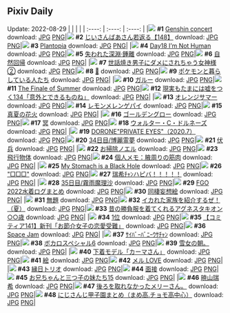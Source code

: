 ## Pixiv Daily
Update: 2022-08-29
|      |      |      |
| :----: | :----: | :----: |
|![](https://pixiv.microyu.workers.dev/c/240x480/img-master/img/2022/08/27/01/29/52/100784767_p0_master1200.jpg) **#1** [Genshin concert](https://www.pixiv.net/artworks/100784767) download: [JPG](https://pixiv.microyu.workers.dev/img-original/img/2022/08/27/01/29/52/100784767_p0.jpg) [PNG](https://pixiv.microyu.workers.dev/img-original/img/2022/08/27/01/29/52/100784767_p0.png)|![](https://pixiv.microyu.workers.dev/c/240x480/img-master/img/2022/08/27/10/57/41/100790952_p0_master1200.jpg) **#2** [じいさんばあさん若返る【148】](https://www.pixiv.net/artworks/100790952) download: [JPG](https://pixiv.microyu.workers.dev/img-original/img/2022/08/27/10/57/41/100790952_p0.jpg) [PNG](https://pixiv.microyu.workers.dev/img-original/img/2022/08/27/10/57/41/100790952_p0.png)|![](https://pixiv.microyu.workers.dev/c/240x480/img-master/img/2022/08/27/00/00/24/100782239_p0_master1200.jpg) **#3** [Plantopia](https://www.pixiv.net/artworks/100782239) download: [JPG](https://pixiv.microyu.workers.dev/img-original/img/2022/08/27/00/00/24/100782239_p0.jpg) [PNG](https://pixiv.microyu.workers.dev/img-original/img/2022/08/27/00/00/24/100782239_p0.png)|
|![](https://pixiv.microyu.workers.dev/c/240x480/img-master/img/2022/08/27/09/38/28/100789898_p0_master1200.jpg) **#4** [Day18 I’m Not Human](https://www.pixiv.net/artworks/100789898) download: [JPG](https://pixiv.microyu.workers.dev/img-original/img/2022/08/27/09/38/28/100789898_p0.jpg) [PNG](https://pixiv.microyu.workers.dev/img-original/img/2022/08/27/09/38/28/100789898_p0.png)|![](https://pixiv.microyu.workers.dev/c/240x480/img-master/img/2022/08/27/00/00/16/100782197_p0_master1200.jpg) **#5** [失われた深淵·鍾離](https://www.pixiv.net/artworks/100782197) download: [JPG](https://pixiv.microyu.workers.dev/img-original/img/2022/08/27/00/00/16/100782197_p0.jpg) [PNG](https://pixiv.microyu.workers.dev/img-original/img/2022/08/27/00/00/16/100782197_p0.png)|![](https://pixiv.microyu.workers.dev/c/240x480/img-master/img/2022/08/27/00/40/17/100783629_p0_master1200.jpg) **#6** [自然回帰](https://www.pixiv.net/artworks/100783629) download: [JPG](https://pixiv.microyu.workers.dev/img-original/img/2022/08/27/00/40/17/100783629_p0.jpg) [PNG](https://pixiv.microyu.workers.dev/img-original/img/2022/08/27/00/40/17/100783629_p0.png)|
|![](https://pixiv.microyu.workers.dev/c/240x480/img-master/img/2022/08/28/00/00/25/100807851_p0_master1200.jpg) **#7** [世話焼き男子にダメにされちゃう女神様②](https://www.pixiv.net/artworks/100807851) download: [JPG](https://pixiv.microyu.workers.dev/img-original/img/2022/08/28/00/00/25/100807851_p0.jpg) [PNG](https://pixiv.microyu.workers.dev/img-original/img/2022/08/28/00/00/25/100807851_p0.png)|![](https://pixiv.microyu.workers.dev/c/240x480/img-master/img/2022/08/27/00/12/43/100782800_p0_master1200.jpg) **#8** [🕌](https://www.pixiv.net/artworks/100782800) download: [JPG](https://pixiv.microyu.workers.dev/img-original/img/2022/08/27/00/12/43/100782800_p0.jpg) [PNG](https://pixiv.microyu.workers.dev/img-original/img/2022/08/27/00/12/43/100782800_p0.png)|![](https://pixiv.microyu.workers.dev/c/240x480/img-master/img/2022/08/28/01/27/08/100810173_p0_master1200.jpg) **#9** [ポケモンと暮らしている人たち](https://www.pixiv.net/artworks/100810173) download: [JPG](https://pixiv.microyu.workers.dev/img-original/img/2022/08/28/01/27/08/100810173_p0.jpg) [PNG](https://pixiv.microyu.workers.dev/img-original/img/2022/08/28/01/27/08/100810173_p0.png)|
|![](https://pixiv.microyu.workers.dev/c/240x480/img-master/img/2022/08/27/00/00/15/100782181_p0_master1200.jpg) **#10** [ガルー](https://www.pixiv.net/artworks/100782181) download: [JPG](https://pixiv.microyu.workers.dev/img-original/img/2022/08/27/00/00/15/100782181_p0.jpg) [PNG](https://pixiv.microyu.workers.dev/img-original/img/2022/08/27/00/00/15/100782181_p0.png)|![](https://pixiv.microyu.workers.dev/c/240x480/img-master/img/2022/08/27/01/38/58/100784937_p0_master1200.jpg) **#11** [The Finale of Summer](https://www.pixiv.net/artworks/100784937) download: [JPG](https://pixiv.microyu.workers.dev/img-original/img/2022/08/27/01/38/58/100784937_p0.jpg) [PNG](https://pixiv.microyu.workers.dev/img-original/img/2022/08/27/01/38/58/100784937_p0.png)|![](https://pixiv.microyu.workers.dev/c/240x480/img-master/img/2022/08/28/18/00/07/100824838_p0_master1200.jpg) **#12** [現実もたまには嘘をつく134「意外とできるものね」](https://www.pixiv.net/artworks/100824838) download: [JPG](https://pixiv.microyu.workers.dev/img-original/img/2022/08/28/18/00/07/100824838_p0.jpg) [PNG](https://pixiv.microyu.workers.dev/img-original/img/2022/08/28/18/00/07/100824838_p0.png)|
|![](https://pixiv.microyu.workers.dev/c/240x480/img-master/img/2022/08/28/01/33/58/100810333_p0_master1200.jpg) **#13** [オレンジサマー](https://www.pixiv.net/artworks/100810333) download: [JPG](https://pixiv.microyu.workers.dev/img-original/img/2022/08/28/01/33/58/100810333_p0.jpg) [PNG](https://pixiv.microyu.workers.dev/img-original/img/2022/08/28/01/33/58/100810333_p0.png)|![](https://pixiv.microyu.workers.dev/c/240x480/img-master/img/2022/08/28/00/00/15/100807796_p0_master1200.jpg) **#14** [レモンメレンゲパイ](https://www.pixiv.net/artworks/100807796) download: [JPG](https://pixiv.microyu.workers.dev/img-original/img/2022/08/28/00/00/15/100807796_p0.jpg) [PNG](https://pixiv.microyu.workers.dev/img-original/img/2022/08/28/00/00/15/100807796_p0.png)|![](https://pixiv.microyu.workers.dev/c/240x480/img-master/img/2022/08/27/00/00/07/100782139_p0_master1200.jpg) **#15** [真夏の花火](https://www.pixiv.net/artworks/100782139) download: [JPG](https://pixiv.microyu.workers.dev/img-original/img/2022/08/27/00/00/07/100782139_p0.jpg) [PNG](https://pixiv.microyu.workers.dev/img-original/img/2022/08/27/00/00/07/100782139_p0.png)|
|![](https://pixiv.microyu.workers.dev/c/240x480/img-master/img/2022/08/27/00/03/58/100782501_p0_master1200.jpg) **#16** [ゴールデングロー](https://www.pixiv.net/artworks/100782501) download: [JPG](https://pixiv.microyu.workers.dev/img-original/img/2022/08/27/00/03/58/100782501_p0.jpg) [PNG](https://pixiv.microyu.workers.dev/img-original/img/2022/08/27/00/03/58/100782501_p0.png)|![](https://pixiv.microyu.workers.dev/c/240x480/img-master/img/2022/08/27/19/44/50/100800566_p0_master1200.jpg) **#17** [冥](https://www.pixiv.net/artworks/100800566) download: [JPG](https://pixiv.microyu.workers.dev/img-original/img/2022/08/27/19/44/50/100800566_p0.jpg) [PNG](https://pixiv.microyu.workers.dev/img-original/img/2022/08/27/19/44/50/100800566_p0.png)|![](https://pixiv.microyu.workers.dev/c/240x480/img-master/img/2022/08/28/00/00/24/100807849_p0_master1200.jpg) **#18** [ウォルター・C・ドルネーズ](https://www.pixiv.net/artworks/100807849) download: [JPG](https://pixiv.microyu.workers.dev/img-original/img/2022/08/28/00/00/24/100807849_p0.jpg) [PNG](https://pixiv.microyu.workers.dev/img-original/img/2022/08/28/00/00/24/100807849_p0.png)|
|![](https://pixiv.microyu.workers.dev/c/240x480/img-master/img/2022/08/28/10/13/16/100816111_p0_master1200.jpg) **#19** [DORONE"PRIVATE EYES"（2020.7）](https://www.pixiv.net/artworks/100816111) download: [JPG](https://pixiv.microyu.workers.dev/img-original/img/2022/08/28/10/13/16/100816111_p0.jpg) [PNG](https://pixiv.microyu.workers.dev/img-original/img/2022/08/28/10/13/16/100816111_p0.png)|![](https://pixiv.microyu.workers.dev/c/240x480/img-master/img/2022/08/27/00/00/16/100782193_p0_master1200.jpg) **#20** [34日目/博麗霊夢](https://www.pixiv.net/artworks/100782193) download: [JPG](https://pixiv.microyu.workers.dev/img-original/img/2022/08/27/00/00/16/100782193_p0.jpg) [PNG](https://pixiv.microyu.workers.dev/img-original/img/2022/08/27/00/00/16/100782193_p0.png)|![](https://pixiv.microyu.workers.dev/c/240x480/img-master/img/2022/08/27/20/30/01/100801702_p0_master1200.jpg) **#21** [伏兵](https://www.pixiv.net/artworks/100801702) download: [JPG](https://pixiv.microyu.workers.dev/img-original/img/2022/08/27/20/30/01/100801702_p0.jpg) [PNG](https://pixiv.microyu.workers.dev/img-original/img/2022/08/27/20/30/01/100801702_p0.png)|
|![](https://pixiv.microyu.workers.dev/c/240x480/img-master/img/2022/08/28/00/00/17/100807800_p0_master1200.jpg) **#22** [お掃除ノエル](https://www.pixiv.net/artworks/100807800) download: [JPG](https://pixiv.microyu.workers.dev/img-original/img/2022/08/28/00/00/17/100807800_p0.jpg) [PNG](https://pixiv.microyu.workers.dev/img-original/img/2022/08/28/00/00/17/100807800_p0.png)|![](https://pixiv.microyu.workers.dev/c/240x480/img-master/img/2022/08/28/11/23/07/100817137_p0_master1200.jpg) **#23** [飛行物体](https://www.pixiv.net/artworks/100817137) download: [JPG](https://pixiv.microyu.workers.dev/img-original/img/2022/08/28/11/23/07/100817137_p0.jpg) [PNG](https://pixiv.microyu.workers.dev/img-original/img/2022/08/28/11/23/07/100817137_p0.png)|![](https://pixiv.microyu.workers.dev/c/240x480/img-master/img/2022/08/28/08/00/01/100814296_p0_master1200.jpg) **#24** [個人メモ：腋周りの筋肉](https://www.pixiv.net/artworks/100814296) download: [JPG](https://pixiv.microyu.workers.dev/img-original/img/2022/08/28/08/00/01/100814296_p0.jpg) [PNG](https://pixiv.microyu.workers.dev/img-original/img/2022/08/28/08/00/01/100814296_p0.png)|
|![](https://pixiv.microyu.workers.dev/c/240x480/img-master/img/2022/08/28/03/08/32/100811816_p0_master1200.jpg) **#25** [My Stomach is a Black Hole](https://www.pixiv.net/artworks/100811816) download: [JPG](https://pixiv.microyu.workers.dev/img-original/img/2022/08/28/03/08/32/100811816_p0.jpg) [PNG](https://pixiv.microyu.workers.dev/img-original/img/2022/08/28/03/08/32/100811816_p0.png)|![](https://pixiv.microyu.workers.dev/c/240x480/img-master/img/2022/08/27/15/12/49/100795236_p0_master1200.jpg) **#26** ["□□□"](https://www.pixiv.net/artworks/100795236) download: [JPG](https://pixiv.microyu.workers.dev/img-original/img/2022/08/27/15/12/49/100795236_p0.jpg) [PNG](https://pixiv.microyu.workers.dev/img-original/img/2022/08/27/15/12/49/100795236_p0.png)|![](https://pixiv.microyu.workers.dev/c/240x480/img-master/img/2022/08/27/00/13/29/100782829_p0_master1200.jpg) **#27** [瑞希ﾁｬﾝハピバ！！！！！](https://www.pixiv.net/artworks/100782829) download: [JPG](https://pixiv.microyu.workers.dev/img-original/img/2022/08/27/00/13/29/100782829_p0.jpg) [PNG](https://pixiv.microyu.workers.dev/img-original/img/2022/08/27/00/13/29/100782829_p0.png)|
|![](https://pixiv.microyu.workers.dev/c/240x480/img-master/img/2022/08/28/00/00/34/100807888_p0_master1200.jpg) **#28** [35日目/霧雨魔理沙](https://www.pixiv.net/artworks/100807888) download: [JPG](https://pixiv.microyu.workers.dev/img-original/img/2022/08/28/00/00/34/100807888_p0.jpg) [PNG](https://pixiv.microyu.workers.dev/img-original/img/2022/08/28/00/00/34/100807888_p0.png)|![](https://pixiv.microyu.workers.dev/c/240x480/img-master/img/2022/08/27/14/17/58/100794296_p0_master1200.jpg) **#29** [FGO 2022水着ログまとめ](https://www.pixiv.net/artworks/100794296) download: [JPG](https://pixiv.microyu.workers.dev/img-original/img/2022/08/27/14/17/58/100794296_p0.jpg) [PNG](https://pixiv.microyu.workers.dev/img-original/img/2022/08/27/14/17/58/100794296_p0.png)|![](https://pixiv.microyu.workers.dev/c/240x480/img-master/img/2022/08/28/00/00/26/100807861_p0_master1200.jpg) **#30** [同棲妄想絵](https://www.pixiv.net/artworks/100807861) download: [JPG](https://pixiv.microyu.workers.dev/img-original/img/2022/08/28/00/00/26/100807861_p0.jpg) [PNG](https://pixiv.microyu.workers.dev/img-original/img/2022/08/28/00/00/26/100807861_p0.png)|
|![](https://pixiv.microyu.workers.dev/c/240x480/img-master/img/2022/08/28/20/11/27/100824400_p0_master1200.jpg) **#31** [無題](https://www.pixiv.net/artworks/100824400) download: [JPG](https://pixiv.microyu.workers.dev/img-original/img/2022/08/28/20/11/27/100824400_p0.jpg) [PNG](https://pixiv.microyu.workers.dev/img-original/img/2022/08/28/20/11/27/100824400_p0.png)|![](https://pixiv.microyu.workers.dev/c/240x480/img-master/img/2022/08/27/00/00/09/100782156_p0_master1200.jpg) **#32** [イカれた家族を紹介するぜ！（夏）](https://www.pixiv.net/artworks/100782156) download: [JPG](https://pixiv.microyu.workers.dev/img-original/img/2022/08/27/00/00/09/100782156_p0.jpg) [PNG](https://pixiv.microyu.workers.dev/img-original/img/2022/08/27/00/00/09/100782156_p0.png)|![](https://pixiv.microyu.workers.dev/c/240x480/img-master/img/2022/08/27/12/05/04/100792036_p0_master1200.jpg) **#33** [昔の勝負服を着てくれるアグネスタキオン○○歳](https://www.pixiv.net/artworks/100792036) download: [JPG](https://pixiv.microyu.workers.dev/img-original/img/2022/08/27/12/05/04/100792036_p0.jpg) [PNG](https://pixiv.microyu.workers.dev/img-original/img/2022/08/27/12/05/04/100792036_p0.png)|
|![](https://pixiv.microyu.workers.dev/c/240x480/img-master/img/2022/08/27/03/22/47/100786462_p0_master1200.jpg) **#34** [1位](https://www.pixiv.net/artworks/100786462) download: [JPG](https://pixiv.microyu.workers.dev/img-original/img/2022/08/27/03/22/47/100786462_p0.jpg) [PNG](https://pixiv.microyu.workers.dev/img-original/img/2022/08/27/03/22/47/100786462_p0.png)|![](https://pixiv.microyu.workers.dev/c/240x480/img-master/img/2022/08/28/10/38/17/100816487_p0_master1200.jpg) **#35** [【コミティア141】新刊「お節介女子の恋愛受難」](https://www.pixiv.net/artworks/100816487) download: [JPG](https://pixiv.microyu.workers.dev/img-original/img/2022/08/28/10/38/17/100816487_p0.jpg) [PNG](https://pixiv.microyu.workers.dev/img-original/img/2022/08/28/10/38/17/100816487_p0.png)|![](https://pixiv.microyu.workers.dev/c/240x480/img-master/img/2022/08/27/02/18/26/100785608_p0_master1200.jpg) **#36** [Space Jam](https://www.pixiv.net/artworks/100785608) download: [JPG](https://pixiv.microyu.workers.dev/img-original/img/2022/08/27/02/18/26/100785608_p0.jpg) [PNG](https://pixiv.microyu.workers.dev/img-original/img/2022/08/27/02/18/26/100785608_p0.png)|
|![](https://pixiv.microyu.workers.dev/c/240x480/img-master/img/2022/08/27/00/00/33/100782282_p0_master1200.jpg) **#37** [ｻｲﾊﾞｰﾊﾞﾆｰｳｻﾁｬﾝ](https://www.pixiv.net/artworks/100782282) download: [JPG](https://pixiv.microyu.workers.dev/img-original/img/2022/08/27/00/00/33/100782282_p0.jpg) [PNG](https://pixiv.microyu.workers.dev/img-original/img/2022/08/27/00/00/33/100782282_p0.png)|![](https://pixiv.microyu.workers.dev/c/240x480/img-master/img/2022/08/28/12/00/17/100817856_p0_master1200.jpg) **#38** [ボカロスペシャル6](https://www.pixiv.net/artworks/100817856) download: [JPG](https://pixiv.microyu.workers.dev/img-original/img/2022/08/28/12/00/17/100817856_p0.jpg) [PNG](https://pixiv.microyu.workers.dev/img-original/img/2022/08/28/12/00/17/100817856_p0.png)|![](https://pixiv.microyu.workers.dev/c/240x480/img-master/img/2022/08/27/18/37/11/100798826_p0_master1200.jpg) **#39** [雪女の朝。](https://www.pixiv.net/artworks/100798826) download: [JPG](https://pixiv.microyu.workers.dev/img-original/img/2022/08/27/18/37/11/100798826_p0.jpg) [PNG](https://pixiv.microyu.workers.dev/img-original/img/2022/08/27/18/37/11/100798826_p0.png)|
|![](https://pixiv.microyu.workers.dev/c/240x480/img-master/img/2022/08/28/00/09/20/100808307_p0_master1200.jpg) **#40** [下着モデル「カーマさん」](https://www.pixiv.net/artworks/100808307) download: [JPG](https://pixiv.microyu.workers.dev/img-original/img/2022/08/28/00/09/20/100808307_p0.jpg) [PNG](https://pixiv.microyu.workers.dev/img-original/img/2022/08/28/00/09/20/100808307_p0.png)|![](https://pixiv.microyu.workers.dev/c/240x480/img-master/img/2022/08/27/22/36/18/100805393_p0_master1200.jpg) **#41** [絵](https://www.pixiv.net/artworks/100805393) download: [JPG](https://pixiv.microyu.workers.dev/img-original/img/2022/08/27/22/36/18/100805393_p0.jpg) [PNG](https://pixiv.microyu.workers.dev/img-original/img/2022/08/27/22/36/18/100805393_p0.png)|![](https://pixiv.microyu.workers.dev/c/240x480/img-master/img/2022/08/27/00/00/21/100782230_p0_master1200.jpg) **#42** [メル LOVE](https://www.pixiv.net/artworks/100782230) download: [JPG](https://pixiv.microyu.workers.dev/img-original/img/2022/08/27/00/00/21/100782230_p0.jpg) [PNG](https://pixiv.microyu.workers.dev/img-original/img/2022/08/27/00/00/21/100782230_p0.png)|
|![](https://pixiv.microyu.workers.dev/c/240x480/img-master/img/2022/08/28/20/30/02/100828522_p0_master1200.jpg) **#43** [縁日トリオ](https://www.pixiv.net/artworks/100828522) download: [JPG](https://pixiv.microyu.workers.dev/img-original/img/2022/08/28/20/30/02/100828522_p0.jpg) [PNG](https://pixiv.microyu.workers.dev/img-original/img/2022/08/28/20/30/02/100828522_p0.png)|![](https://pixiv.microyu.workers.dev/c/240x480/img-master/img/2022/08/28/16/22/02/100822581_p0_master1200.jpg) **#44** [面接](https://www.pixiv.net/artworks/100822581) download: [JPG](https://pixiv.microyu.workers.dev/img-original/img/2022/08/28/16/22/02/100822581_p0.jpg) [PNG](https://pixiv.microyu.workers.dev/img-original/img/2022/08/28/16/22/02/100822581_p0.png)|![](https://pixiv.microyu.workers.dev/c/240x480/img-master/img/2022/08/28/01/17/44/100810003_p0_master1200.jpg) **#45** [お兄ちゃんと三つ子の妹たち15](https://www.pixiv.net/artworks/100810003) download: [JPG](https://pixiv.microyu.workers.dev/img-original/img/2022/08/28/01/17/44/100810003_p0.jpg) [PNG](https://pixiv.microyu.workers.dev/img-original/img/2022/08/28/01/17/44/100810003_p0.png)|
|![](https://pixiv.microyu.workers.dev/c/240x480/img-master/img/2022/08/27/00/00/18/100782209_p0_master1200.jpg) **#46** [暁山瑞希](https://www.pixiv.net/artworks/100782209) download: [JPG](https://pixiv.microyu.workers.dev/img-original/img/2022/08/27/00/00/18/100782209_p0.jpg) [PNG](https://pixiv.microyu.workers.dev/img-original/img/2022/08/27/00/00/18/100782209_p0.png)|![](https://pixiv.microyu.workers.dev/c/240x480/img-master/img/2022/08/28/12/39/21/100818546_p0_master1200.jpg) **#47** [後ろを取れなかったメリーさん。](https://www.pixiv.net/artworks/100818546) download: [JPG](https://pixiv.microyu.workers.dev/img-original/img/2022/08/28/12/39/21/100818546_p0.jpg) [PNG](https://pixiv.microyu.workers.dev/img-original/img/2022/08/28/12/39/21/100818546_p0.png)|![](https://pixiv.microyu.workers.dev/c/240x480/img-master/img/2022/08/27/14/26/03/100794426_p0_master1200.jpg) **#48** [にじさんじ甲子園まとめ（まめ高.チョモ高中心）](https://www.pixiv.net/artworks/100794426) download: [JPG](https://pixiv.microyu.workers.dev/img-original/img/2022/08/27/14/26/03/100794426_p0.jpg) [PNG](https://pixiv.microyu.workers.dev/img-original/img/2022/08/27/14/26/03/100794426_p0.png)|

